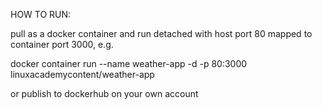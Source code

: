 HOW TO RUN:

pull as a docker container and run detached with host port 80 mapped to container port 3000, e.g.

docker container run --name weather-app -d -p 80:3000 linuxacademycontent/weather-app

or publish to dockerhub on your own account 
